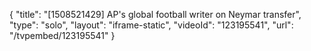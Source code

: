{
    "title": "[1508521429] AP's global football writer on Neymar transfer",
    "type": "solo",
    "layout": "iframe-static",
    "videoId": "123195541",
    "url": "\/tvpembed\/123195541"
}